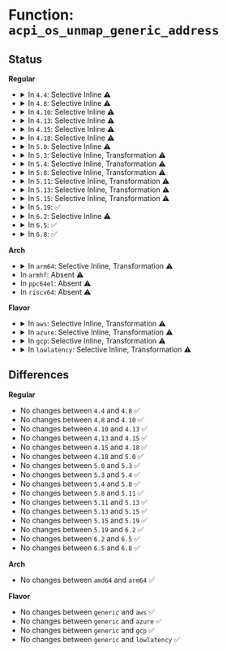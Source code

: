 # Function: <code>acpi_os_unmap_generic_address</code>

## Status
<b>Regular</b>
<ul>
<li>
<details>
<summary>In <code>4.4</code>: Selective Inline ⚠️</summary>

```c
void acpi_os_unmap_generic_address(struct acpi_generic_address *gas);
```

**Collision:** Unique Global

**Inline:** Selective

**Transformation:** False

**Instances:**

```
In drivers/acpi/osl.c (ffffffff81479b83)
Location: drivers/acpi/osl.c:499
Inline: True
Direct callers:
  - drivers/acpi/osl.c:acpi_os_terminate
  - drivers/acpi/osl.c:acpi_os_terminate
  - drivers/acpi/osl.c:acpi_os_terminate
  - drivers/acpi/osl.c:acpi_os_terminate
  - drivers/acpi/osl.c:acpi_os_terminate
  - drivers/acpi/apei/apei-base.c:post_unmap_gar_callback
  - drivers/acpi/apei/ghes.c:ghes_remove
  - drivers/acpi/apei/ghes.c:ghes_probe
  - drivers/acpi/apei/ghes.c:ghes_probe
```
**Symbols:**

```
ffffffff81479b83-ffffffff81479c22: acpi_os_unmap_generic_address (STB_GLOBAL)
```
</details>
</li>
<li>
<details>
<summary>In <code>4.8</code>: Selective Inline ⚠️</summary>

```c
void acpi_os_unmap_generic_address(struct acpi_generic_address *gas);
```

**Collision:** Unique Global

**Inline:** Selective

**Transformation:** False

**Instances:**

```
In drivers/acpi/osl.c (ffffffff814c8148)
Location: drivers/acpi/osl.c:457
Inline: True
Direct callers:
  - drivers/acpi/osl.c:acpi_os_terminate
  - drivers/acpi/osl.c:acpi_os_terminate
  - drivers/acpi/osl.c:acpi_os_terminate
  - drivers/acpi/osl.c:acpi_os_terminate
  - drivers/acpi/osl.c:acpi_os_terminate
  - drivers/acpi/apei/apei-base.c:post_unmap_gar_callback
  - drivers/acpi/apei/ghes.c:ghes_remove
  - drivers/acpi/apei/ghes.c:ghes_probe
  - drivers/acpi/apei/ghes.c:ghes_probe
```
**Symbols:**

```
ffffffff814c8148-ffffffff814c81e7: acpi_os_unmap_generic_address (STB_GLOBAL)
```
</details>
</li>
<li>
<details>
<summary>In <code>4.10</code>: Selective Inline ⚠️</summary>

```c
void acpi_os_unmap_generic_address(struct acpi_generic_address *gas);
```

**Collision:** Unique Global

**Inline:** Selective

**Transformation:** False

**Instances:**

```
In drivers/acpi/osl.c (ffffffff814ea058)
Location: drivers/acpi/osl.c:452
Inline: True
Direct callers:
  - drivers/acpi/osl.c:acpi_os_terminate
  - drivers/acpi/osl.c:acpi_os_terminate
  - drivers/acpi/osl.c:acpi_os_terminate
  - drivers/acpi/osl.c:acpi_os_terminate
  - drivers/acpi/osl.c:acpi_os_terminate
  - drivers/acpi/apei/apei-base.c:post_unmap_gar_callback
  - drivers/acpi/apei/ghes.c:ghes_remove
  - drivers/acpi/apei/ghes.c:ghes_probe
  - drivers/acpi/apei/ghes.c:ghes_probe
```
**Symbols:**

```
ffffffff814ea058-ffffffff814ea0f7: acpi_os_unmap_generic_address (STB_GLOBAL)
```
</details>
</li>
<li>
<details>
<summary>In <code>4.13</code>: Selective Inline ⚠️</summary>

```c
void acpi_os_unmap_generic_address(struct acpi_generic_address *gas);
```

**Collision:** Unique Global

**Inline:** Selective

**Transformation:** False

**Instances:**

```
In drivers/acpi/osl.c (ffffffff814f5d40)
Location: drivers/acpi/osl.c:451
Inline: True
Direct callers:
  - drivers/acpi/osl.c:acpi_os_terminate
  - drivers/acpi/osl.c:acpi_os_terminate
  - drivers/acpi/osl.c:acpi_os_terminate
  - drivers/acpi/osl.c:acpi_os_terminate
  - drivers/acpi/osl.c:acpi_os_terminate
  - drivers/acpi/apei/apei-base.c:post_unmap_gar_callback
  - drivers/acpi/apei/ghes.c:ghes_probe
  - drivers/acpi/apei/ghes.c:ghes_probe
  - drivers/acpi/apei/ghes.c:ghes_fini
  - drivers/acpi/apei/ghes.c:ghes_fini
```
**Symbols:**

```
ffffffff814f5d40-ffffffff814f5e09: acpi_os_unmap_generic_address (STB_GLOBAL)
```
</details>
</li>
<li>
<details>
<summary>In <code>4.15</code>: Selective Inline ⚠️</summary>

```c
void acpi_os_unmap_generic_address(struct acpi_generic_address *gas);
```

**Collision:** Unique Global

**Inline:** Selective

**Transformation:** False

**Instances:**

```
In drivers/acpi/osl.c (ffffffff81536680)
Location: drivers/acpi/osl.c:451
Inline: True
Direct callers:
  - drivers/acpi/osl.c:acpi_os_terminate
  - drivers/acpi/osl.c:acpi_os_terminate
  - drivers/acpi/osl.c:acpi_os_terminate
  - drivers/acpi/osl.c:acpi_os_terminate
  - drivers/acpi/osl.c:acpi_os_terminate
  - drivers/acpi/apei/apei-base.c:post_unmap_gar_callback
  - drivers/acpi/apei/ghes.c:ghes_probe
  - drivers/acpi/apei/ghes.c:ghes_probe
  - drivers/acpi/apei/ghes.c:ghes_fini
  - drivers/acpi/apei/ghes.c:ghes_fini
```
**Symbols:**

```
ffffffff81536680-ffffffff81536749: acpi_os_unmap_generic_address (STB_GLOBAL)
```
</details>
</li>
<li>
<details>
<summary>In <code>4.18</code>: Selective Inline ⚠️</summary>

```c
void acpi_os_unmap_generic_address(struct acpi_generic_address *gas);
```

**Collision:** Unique Global

**Inline:** Selective

**Transformation:** False

**Instances:**

```
In drivers/acpi/osl.c (ffffffff8156c2f0)
Location: drivers/acpi/osl.c:456
Inline: True
Direct callers:
  - drivers/acpi/osl.c:acpi_os_terminate
  - drivers/acpi/osl.c:acpi_os_terminate
  - drivers/acpi/osl.c:acpi_os_terminate
  - drivers/acpi/osl.c:acpi_os_terminate
  - drivers/acpi/osl.c:acpi_os_terminate
  - drivers/acpi/apei/apei-base.c:post_unmap_gar_callback
  - drivers/acpi/apei/ghes.c:ghes_probe
  - drivers/acpi/apei/ghes.c:ghes_probe
  - drivers/acpi/apei/ghes.c:ghes_fini
  - drivers/acpi/apei/ghes.c:ghes_fini
```
**Symbols:**

```
ffffffff8156c2f0-ffffffff8156c3b1: acpi_os_unmap_generic_address (STB_GLOBAL)
```
</details>
</li>
<li>
<details>
<summary>In <code>5.0</code>: Selective Inline ⚠️</summary>

```c
void acpi_os_unmap_generic_address(struct acpi_generic_address *gas);
```

**Collision:** Unique Global

**Inline:** Selective

**Transformation:** False

**Instances:**

```
In drivers/acpi/osl.c (ffffffff81583f20)
Location: drivers/acpi/osl.c:456
Inline: True
Direct callers:
  - drivers/acpi/osl.c:acpi_os_terminate
  - drivers/acpi/osl.c:acpi_os_terminate
  - drivers/acpi/osl.c:acpi_os_terminate
  - drivers/acpi/osl.c:acpi_os_terminate
  - drivers/acpi/osl.c:acpi_os_terminate
  - drivers/acpi/apei/apei-base.c:post_unmap_gar_callback
  - drivers/acpi/apei/ghes.c:ghes_probe
  - drivers/acpi/apei/ghes.c:ghes_probe
  - drivers/acpi/apei/ghes.c:ghes_fini
  - drivers/acpi/apei/ghes.c:ghes_fini
```
**Symbols:**

```
ffffffff81583f20-ffffffff81583fe1: acpi_os_unmap_generic_address (STB_GLOBAL)
```
</details>
</li>
<li>
<details>
<summary>In <code>5.3</code>: Selective Inline, Transformation ⚠️</summary>

```c
void acpi_os_unmap_generic_address(struct acpi_generic_address *gas);
```

**Collision:** Unique Global

**Inline:** Selective

**Transformation:** True

**Instances:**

```
In drivers/acpi/osl.c (ffffffff815b5e11)
Location: drivers/acpi/osl.c:442
Inline: True
Inline callers:
  - drivers/acpi/osl.c:acpi_os_terminate
  - drivers/acpi/osl.c:acpi_os_terminate
  - drivers/acpi/osl.c:acpi_os_terminate
  - drivers/acpi/osl.c:acpi_os_terminate
  - drivers/acpi/osl.c:acpi_os_terminate
Direct callers:
  - drivers/acpi/osl.c:acpi_os_terminate
  - drivers/acpi/osl.c:acpi_os_terminate
  - drivers/acpi/osl.c:acpi_os_terminate
  - drivers/acpi/osl.c:acpi_os_terminate
  - drivers/acpi/osl.c:acpi_os_terminate
  - drivers/acpi/apei/apei-base.c:post_unmap_gar_callback
  - drivers/acpi/apei/ghes.c:ghes_probe
  - drivers/acpi/apei/ghes.c:ghes_probe
  - drivers/acpi/apei/ghes.c:ghes_fini
  - drivers/acpi/apei/ghes.c:ghes_fini
```
**Symbols:**

```
ffffffff815b4b10-ffffffff815b4bde: acpi_os_unmap_generic_address.part.0 (STB_LOCAL)
ffffffff815b4be0-ffffffff815b4bf6: acpi_os_unmap_generic_address (STB_GLOBAL)
```
</details>
</li>
<li>
<details>
<summary>In <code>5.4</code>: Selective Inline, Transformation ⚠️</summary>

```c
void acpi_os_unmap_generic_address(struct acpi_generic_address *gas);
```

**Collision:** Unique Global

**Inline:** Selective

**Transformation:** True

**Instances:**

```
In drivers/acpi/osl.c (ffffffff815d7041)
Location: drivers/acpi/osl.c:460
Inline: True
Inline callers:
  - drivers/acpi/osl.c:acpi_os_terminate
  - drivers/acpi/osl.c:acpi_os_terminate
  - drivers/acpi/osl.c:acpi_os_terminate
  - drivers/acpi/osl.c:acpi_os_terminate
  - drivers/acpi/osl.c:acpi_os_terminate
Direct callers:
  - drivers/acpi/osl.c:acpi_os_terminate
  - drivers/acpi/osl.c:acpi_os_terminate
  - drivers/acpi/osl.c:acpi_os_terminate
  - drivers/acpi/osl.c:acpi_os_terminate
  - drivers/acpi/osl.c:acpi_os_terminate
  - drivers/acpi/apei/apei-base.c:post_unmap_gar_callback
  - drivers/acpi/apei/ghes.c:ghes_probe
  - drivers/acpi/apei/ghes.c:ghes_probe
  - drivers/acpi/apei/ghes.c:ghes_fini
  - drivers/acpi/apei/ghes.c:ghes_fini
```
**Symbols:**

```
ffffffff815d5d40-ffffffff815d5e05: acpi_os_unmap_generic_address.part.0 (STB_LOCAL)
ffffffff815d5e10-ffffffff815d5e26: acpi_os_unmap_generic_address (STB_GLOBAL)
```
</details>
</li>
<li>
<details>
<summary>In <code>5.8</code>: Selective Inline, Transformation ⚠️</summary>

```c
void acpi_os_unmap_generic_address(struct acpi_generic_address *gas);
```

**Collision:** Unique Global

**Inline:** Selective

**Transformation:** True

**Instances:**

```
In drivers/acpi/osl.c (ffffffff81680d8f)
Location: drivers/acpi/osl.c:460
Inline: True
Inline callers:
  - drivers/acpi/osl.c:acpi_os_terminate
  - drivers/acpi/osl.c:acpi_os_terminate
  - drivers/acpi/osl.c:acpi_os_terminate
  - drivers/acpi/osl.c:acpi_os_terminate
  - drivers/acpi/osl.c:acpi_os_terminate
Direct callers:
  - drivers/acpi/osl.c:acpi_os_terminate
  - drivers/acpi/osl.c:acpi_os_terminate
  - drivers/acpi/osl.c:acpi_os_terminate
  - drivers/acpi/osl.c:acpi_os_terminate
  - drivers/acpi/osl.c:acpi_os_terminate
  - drivers/acpi/apei/apei-base.c:apei_exec_pre_map_gars
  - drivers/acpi/apei/ghes.c:ghes_remove
  - drivers/acpi/apei/ghes.c:ghes_remove
  - drivers/acpi/apei/ghes.c:ghes_probe
  - drivers/acpi/apei/ghes.c:ghes_probe
  - drivers/acpi/apei/ghes.c:ghes_new
  - drivers/acpi/apei/ghes.c:ghes_new
```
**Symbols:**

```
ffffffff8167f870-ffffffff8167f961: acpi_os_unmap_generic_address.part.0 (STB_LOCAL)
ffffffff8167f970-ffffffff8167f986: acpi_os_unmap_generic_address (STB_GLOBAL)
```
</details>
</li>
<li>
<details>
<summary>In <code>5.11</code>: Selective Inline, Transformation ⚠️</summary>

```c
void acpi_os_unmap_generic_address(struct acpi_generic_address *gas);
```

**Collision:** Unique Global

**Inline:** Selective

**Transformation:** True

**Instances:**

```
In drivers/acpi/osl.c (ffffffff8169f87f)
Location: drivers/acpi/osl.c:466
Inline: True
Inline callers:
  - drivers/acpi/osl.c:acpi_os_terminate
  - drivers/acpi/osl.c:acpi_os_terminate
  - drivers/acpi/osl.c:acpi_os_terminate
  - drivers/acpi/osl.c:acpi_os_terminate
  - drivers/acpi/osl.c:acpi_os_terminate
Direct callers:
  - drivers/acpi/osl.c:acpi_os_terminate
  - drivers/acpi/osl.c:acpi_os_terminate
  - drivers/acpi/osl.c:acpi_os_terminate
  - drivers/acpi/osl.c:acpi_os_terminate
  - drivers/acpi/osl.c:acpi_os_terminate
  - drivers/acpi/apei/apei-base.c:apei_exec_pre_map_gars
  - drivers/acpi/apei/ghes.c:ghes_remove
  - drivers/acpi/apei/ghes.c:ghes_remove
  - drivers/acpi/apei/ghes.c:ghes_probe
  - drivers/acpi/apei/ghes.c:ghes_probe
  - drivers/acpi/apei/ghes.c:ghes_new
  - drivers/acpi/apei/ghes.c:ghes_new
```
**Symbols:**

```
ffffffff8169e330-ffffffff8169e415: acpi_os_unmap_generic_address.part.0 (STB_LOCAL)
ffffffff8169e420-ffffffff8169e436: acpi_os_unmap_generic_address (STB_GLOBAL)
```
</details>
</li>
<li>
<details>
<summary>In <code>5.13</code>: Selective Inline, Transformation ⚠️</summary>

```c
void acpi_os_unmap_generic_address(struct acpi_generic_address *gas);
```

**Collision:** Unique Global

**Inline:** Selective

**Transformation:** True

**Instances:**

```
In drivers/acpi/osl.c (ffffffff8168251f)
Location: drivers/acpi/osl.c:469
Inline: True
Inline callers:
  - drivers/acpi/osl.c:acpi_os_terminate
  - drivers/acpi/osl.c:acpi_os_terminate
  - drivers/acpi/osl.c:acpi_os_terminate
  - drivers/acpi/osl.c:acpi_os_terminate
  - drivers/acpi/osl.c:acpi_os_terminate
Direct callers:
  - drivers/acpi/osl.c:acpi_os_terminate
  - drivers/acpi/osl.c:acpi_os_terminate
  - drivers/acpi/osl.c:acpi_os_terminate
  - drivers/acpi/osl.c:acpi_os_terminate
  - drivers/acpi/osl.c:acpi_os_terminate
  - drivers/acpi/apei/apei-base.c:apei_exec_pre_map_gars
  - drivers/acpi/apei/ghes.c:ghes_remove
  - drivers/acpi/apei/ghes.c:ghes_remove
  - drivers/acpi/apei/ghes.c:ghes_probe
  - drivers/acpi/apei/ghes.c:ghes_probe
  - drivers/acpi/apei/ghes.c:ghes_new
  - drivers/acpi/apei/ghes.c:ghes_new
```
**Symbols:**

```
ffffffff81681070-ffffffff81681155: acpi_os_unmap_generic_address.part.0 (STB_LOCAL)
ffffffff81681160-ffffffff81681176: acpi_os_unmap_generic_address (STB_GLOBAL)
```
</details>
</li>
<li>
<details>
<summary>In <code>5.15</code>: Selective Inline, Transformation ⚠️</summary>

```c
void acpi_os_unmap_generic_address(struct acpi_generic_address *gas);
```

**Collision:** Unique Global

**Inline:** Selective

**Transformation:** True

**Instances:**

```
In drivers/acpi/osl.c (ffffffff816f768f)
Location: drivers/acpi/osl.c:469
Inline: True
Inline callers:
  - drivers/acpi/osl.c:acpi_os_terminate
  - drivers/acpi/osl.c:acpi_os_terminate
  - drivers/acpi/osl.c:acpi_os_terminate
  - drivers/acpi/osl.c:acpi_os_terminate
  - drivers/acpi/osl.c:acpi_os_terminate
Direct callers:
  - drivers/acpi/osl.c:acpi_os_terminate
  - drivers/acpi/osl.c:acpi_os_terminate
  - drivers/acpi/osl.c:acpi_os_terminate
  - drivers/acpi/osl.c:acpi_os_terminate
  - drivers/acpi/osl.c:acpi_os_terminate
  - drivers/acpi/apei/apei-base.c:apei_exec_pre_map_gars
  - drivers/acpi/apei/ghes.c:ghes_remove
  - drivers/acpi/apei/ghes.c:ghes_remove
  - drivers/acpi/apei/ghes.c:ghes_probe
  - drivers/acpi/apei/ghes.c:ghes_probe
  - drivers/acpi/apei/ghes.c:ghes_new
  - drivers/acpi/apei/ghes.c:ghes_new
```
**Symbols:**

```
ffffffff816f6150-ffffffff816f6235: acpi_os_unmap_generic_address.part.0 (STB_LOCAL)
ffffffff816f6240-ffffffff816f6256: acpi_os_unmap_generic_address (STB_GLOBAL)
```
</details>
</li>
<li>
<details>
<summary>In <code>5.19</code>: ✅</summary>

```c
void acpi_os_unmap_generic_address(struct acpi_generic_address *gas);
```

**Collision:** Unique Global

**Inline:** No

**Transformation:** False

**Instances:**

```
In drivers/acpi/osl.c (ffffffff81823010)
Location: drivers/acpi/osl.c:468
Inline: False
Direct callers:
  - drivers/acpi/osl.c:acpi_os_terminate
  - drivers/acpi/osl.c:acpi_os_terminate
  - drivers/acpi/osl.c:acpi_os_terminate
  - drivers/acpi/osl.c:acpi_os_terminate
  - drivers/acpi/osl.c:acpi_os_terminate
  - drivers/acpi/apei/apei-base.c:apei_exec_pre_map_gars
  - drivers/acpi/apei/ghes.c:ghes_remove
  - drivers/acpi/apei/ghes.c:ghes_remove
  - drivers/acpi/apei/ghes.c:ghes_probe
  - drivers/acpi/apei/ghes.c:ghes_probe
  - drivers/acpi/apei/ghes.c:ghes_new
  - drivers/acpi/apei/ghes.c:ghes_new
```
**Symbols:**

```
ffffffff81823010-ffffffff81823111: acpi_os_unmap_generic_address (STB_GLOBAL)
```
</details>
</li>
<li>
<details>
<summary>In <code>6.2</code>: Selective Inline ⚠️</summary>

```c
void acpi_os_unmap_generic_address(struct acpi_generic_address *gas);
```

**Collision:** Unique Global

**Inline:** Selective

**Transformation:** False

**Instances:**

```
In drivers/acpi/osl.c (ffffffff819540f0)
Location: drivers/acpi/osl.c:468
Inline: True
Direct callers:
  - drivers/acpi/osl.c:acpi_os_terminate
  - drivers/acpi/osl.c:acpi_os_terminate
  - drivers/acpi/osl.c:acpi_os_terminate
  - drivers/acpi/osl.c:acpi_os_terminate
  - drivers/acpi/osl.c:acpi_os_terminate
  - drivers/acpi/apei/apei-base.c:apei_exec_pre_map_gars
  - drivers/acpi/apei/ghes.c:ghes_remove
  - drivers/acpi/apei/ghes.c:ghes_remove
  - drivers/acpi/apei/ghes.c:ghes_probe
  - drivers/acpi/apei/ghes.c:ghes_probe
  - drivers/acpi/apei/ghes.c:ghes_new
  - drivers/acpi/apei/ghes.c:ghes_new
```
**Symbols:**

```
ffffffff819540f0-ffffffff819541e3: acpi_os_unmap_generic_address (STB_GLOBAL)
```
</details>
</li>
<li>
<details>
<summary>In <code>6.5</code>: ✅</summary>

```c
void acpi_os_unmap_generic_address(struct acpi_generic_address *gas);
```

**Collision:** Unique Global

**Inline:** No

**Transformation:** False

**Instances:**

```
In drivers/acpi/osl.c (ffffffff8199a500)
Location: drivers/acpi/osl.c:468
Inline: False
Direct callers:
  - drivers/acpi/osl.c:acpi_os_terminate
  - drivers/acpi/osl.c:acpi_os_terminate
  - drivers/acpi/osl.c:acpi_os_terminate
  - drivers/acpi/osl.c:acpi_os_terminate
  - drivers/acpi/osl.c:acpi_os_terminate
  - drivers/acpi/apei/apei-base.c:apei_exec_pre_map_gars
  - drivers/acpi/apei/ghes.c:ghes_remove
  - drivers/acpi/apei/ghes.c:ghes_remove
  - drivers/acpi/apei/ghes.c:ghes_probe
  - drivers/acpi/apei/ghes.c:ghes_probe
  - drivers/acpi/apei/ghes.c:ghes_new
  - drivers/acpi/apei/ghes.c:ghes_new
```
**Symbols:**

```
ffffffff8199a500-ffffffff8199a5f3: acpi_os_unmap_generic_address (STB_GLOBAL)
```
</details>
</li>
<li>
<details>
<summary>In <code>6.8</code>: ✅</summary>

```c
void acpi_os_unmap_generic_address(struct acpi_generic_address *gas);
```

**Collision:** Unique Global

**Inline:** No

**Transformation:** False

**Instances:**

```
In drivers/acpi/osl.c (ffffffff819e2980)
Location: drivers/acpi/osl.c:468
Inline: False
Direct callers:
  - drivers/acpi/osl.c:acpi_os_terminate
  - drivers/acpi/osl.c:acpi_os_terminate
  - drivers/acpi/osl.c:acpi_os_terminate
  - drivers/acpi/osl.c:acpi_os_terminate
  - drivers/acpi/osl.c:acpi_os_terminate
  - drivers/acpi/apei/apei-base.c:apei_exec_pre_map_gars
  - drivers/acpi/apei/ghes.c:ghes_remove
  - drivers/acpi/apei/ghes.c:ghes_remove
  - drivers/acpi/apei/ghes.c:ghes_probe
  - drivers/acpi/apei/ghes.c:ghes_probe
  - drivers/acpi/apei/ghes.c:ghes_new
  - drivers/acpi/apei/ghes.c:ghes_new
```
**Symbols:**

```
ffffffff819e2980-ffffffff819e2a73: acpi_os_unmap_generic_address (STB_GLOBAL)
```
</details>
</li>
</ul>
<b>Arch</b>
<ul>
<li>
<details>
<summary>In <code>arm64</code>: Selective Inline, Transformation ⚠️</summary>

```c
void acpi_os_unmap_generic_address(struct acpi_generic_address *gas);
```

**Collision:** Unique Global

**Inline:** Selective

**Transformation:** True

**Instances:**

```
In drivers/acpi/osl.c (ffff800010764534)
Location: drivers/acpi/osl.c:460
Inline: True
Inline callers:
  - drivers/acpi/osl.c:acpi_os_terminate
  - drivers/acpi/osl.c:acpi_os_terminate
  - drivers/acpi/osl.c:acpi_os_terminate
  - drivers/acpi/osl.c:acpi_os_terminate
  - drivers/acpi/osl.c:acpi_os_terminate
Direct callers:
  - drivers/acpi/osl.c:acpi_os_terminate
  - drivers/acpi/osl.c:acpi_os_terminate
  - drivers/acpi/osl.c:acpi_os_terminate
  - drivers/acpi/osl.c:acpi_os_terminate
  - drivers/acpi/osl.c:acpi_os_terminate
  - drivers/acpi/apei/apei-base.c:post_unmap_gar_callback
  - drivers/acpi/apei/ghes.c:ghes_probe
  - drivers/acpi/apei/ghes.c:ghes_probe
  - drivers/acpi/apei/ghes.c:ghes_fini
  - drivers/acpi/apei/ghes.c:ghes_fini
```
**Symbols:**

```
ffff800010763370-ffff800010763470: acpi_os_unmap_generic_address.part.0 (STB_LOCAL)
ffff800010763470-ffff8000107634a4: acpi_os_unmap_generic_address (STB_GLOBAL)
```
</details>
</li>
<li>
In <code>armhf</code>: Absent ⚠️
</li>
<li>
In <code>ppc64el</code>: Absent ⚠️
</li>
<li>
In <code>riscv64</code>: Absent ⚠️
</li>
</ul>
<b>Flavor</b>
<ul>
<li>
<details>
<summary>In <code>aws</code>: Selective Inline, Transformation ⚠️</summary>

```c
void acpi_os_unmap_generic_address(struct acpi_generic_address *gas);
```

**Collision:** Unique Global

**Inline:** Selective

**Transformation:** True

**Instances:**

```
In drivers/acpi/osl.c (ffffffff815ca571)
Location: drivers/acpi/osl.c:460
Inline: True
Inline callers:
  - drivers/acpi/osl.c:acpi_os_terminate
  - drivers/acpi/osl.c:acpi_os_terminate
  - drivers/acpi/osl.c:acpi_os_terminate
  - drivers/acpi/osl.c:acpi_os_terminate
  - drivers/acpi/osl.c:acpi_os_terminate
Direct callers:
  - drivers/acpi/osl.c:acpi_os_terminate
  - drivers/acpi/osl.c:acpi_os_terminate
  - drivers/acpi/osl.c:acpi_os_terminate
  - drivers/acpi/osl.c:acpi_os_terminate
  - drivers/acpi/osl.c:acpi_os_terminate
```
**Symbols:**

```
ffffffff815c9aa0-ffffffff815c9b65: acpi_os_unmap_generic_address.part.0 (STB_LOCAL)
ffffffff815c9b70-ffffffff815c9b86: acpi_os_unmap_generic_address (STB_GLOBAL)
```
</details>
</li>
<li>
<details>
<summary>In <code>azure</code>: Selective Inline, Transformation ⚠️</summary>

```c
void acpi_os_unmap_generic_address(struct acpi_generic_address *gas);
```

**Collision:** Unique Global

**Inline:** Selective

**Transformation:** True

**Instances:**

```
In drivers/acpi/osl.c (ffffffff815b35f1)
Location: drivers/acpi/osl.c:460
Inline: True
Inline callers:
  - drivers/acpi/osl.c:acpi_os_terminate
  - drivers/acpi/osl.c:acpi_os_terminate
  - drivers/acpi/osl.c:acpi_os_terminate
  - drivers/acpi/osl.c:acpi_os_terminate
  - drivers/acpi/osl.c:acpi_os_terminate
Direct callers:
  - drivers/acpi/osl.c:acpi_os_terminate
  - drivers/acpi/osl.c:acpi_os_terminate
  - drivers/acpi/osl.c:acpi_os_terminate
  - drivers/acpi/osl.c:acpi_os_terminate
  - drivers/acpi/osl.c:acpi_os_terminate
  - drivers/acpi/apei/apei-base.c:post_unmap_gar_callback
```
**Symbols:**

```
ffffffff815b2b30-ffffffff815b2bf5: acpi_os_unmap_generic_address.part.0 (STB_LOCAL)
ffffffff815b2c00-ffffffff815b2c16: acpi_os_unmap_generic_address (STB_GLOBAL)
```
</details>
</li>
<li>
<details>
<summary>In <code>gcp</code>: Selective Inline, Transformation ⚠️</summary>

```c
void acpi_os_unmap_generic_address(struct acpi_generic_address *gas);
```

**Collision:** Unique Global

**Inline:** Selective

**Transformation:** True

**Instances:**

```
In drivers/acpi/osl.c (ffffffff815cb321)
Location: drivers/acpi/osl.c:460
Inline: True
Inline callers:
  - drivers/acpi/osl.c:acpi_os_terminate
  - drivers/acpi/osl.c:acpi_os_terminate
  - drivers/acpi/osl.c:acpi_os_terminate
  - drivers/acpi/osl.c:acpi_os_terminate
  - drivers/acpi/osl.c:acpi_os_terminate
Direct callers:
  - drivers/acpi/osl.c:acpi_os_terminate
  - drivers/acpi/osl.c:acpi_os_terminate
  - drivers/acpi/osl.c:acpi_os_terminate
  - drivers/acpi/osl.c:acpi_os_terminate
  - drivers/acpi/osl.c:acpi_os_terminate
  - drivers/acpi/apei/apei-base.c:post_unmap_gar_callback
  - drivers/acpi/apei/ghes.c:ghes_probe
  - drivers/acpi/apei/ghes.c:ghes_probe
  - drivers/acpi/apei/ghes.c:ghes_fini
  - drivers/acpi/apei/ghes.c:ghes_fini
```
**Symbols:**

```
ffffffff815ca020-ffffffff815ca0e5: acpi_os_unmap_generic_address.part.0 (STB_LOCAL)
ffffffff815ca0f0-ffffffff815ca106: acpi_os_unmap_generic_address (STB_GLOBAL)
```
</details>
</li>
<li>
<details>
<summary>In <code>lowlatency</code>: Selective Inline, Transformation ⚠️</summary>

```c
void acpi_os_unmap_generic_address(struct acpi_generic_address *gas);
```

**Collision:** Unique Global

**Inline:** Selective

**Transformation:** True

**Instances:**

```
In drivers/acpi/osl.c (ffffffff815e51c1)
Location: drivers/acpi/osl.c:460
Inline: True
Inline callers:
  - drivers/acpi/osl.c:acpi_os_terminate
  - drivers/acpi/osl.c:acpi_os_terminate
  - drivers/acpi/osl.c:acpi_os_terminate
  - drivers/acpi/osl.c:acpi_os_terminate
  - drivers/acpi/osl.c:acpi_os_terminate
Direct callers:
  - drivers/acpi/osl.c:acpi_os_terminate
  - drivers/acpi/osl.c:acpi_os_terminate
  - drivers/acpi/osl.c:acpi_os_terminate
  - drivers/acpi/osl.c:acpi_os_terminate
  - drivers/acpi/osl.c:acpi_os_terminate
  - drivers/acpi/apei/apei-base.c:post_unmap_gar_callback
  - drivers/acpi/apei/ghes.c:ghes_probe
  - drivers/acpi/apei/ghes.c:ghes_probe
  - drivers/acpi/apei/ghes.c:ghes_fini
  - drivers/acpi/apei/ghes.c:ghes_fini
```
**Symbols:**

```
ffffffff815e3e80-ffffffff815e3f45: acpi_os_unmap_generic_address.part.0 (STB_LOCAL)
ffffffff815e3f50-ffffffff815e3f66: acpi_os_unmap_generic_address (STB_GLOBAL)
```
</details>
</li>
</ul>

## Differences
<b>Regular</b>
<ul>
<li>
No changes between <code>4.4</code> and <code>4.8</code> ✅
</li>
<li>
No changes between <code>4.8</code> and <code>4.10</code> ✅
</li>
<li>
No changes between <code>4.10</code> and <code>4.13</code> ✅
</li>
<li>
No changes between <code>4.13</code> and <code>4.15</code> ✅
</li>
<li>
No changes between <code>4.15</code> and <code>4.18</code> ✅
</li>
<li>
No changes between <code>4.18</code> and <code>5.0</code> ✅
</li>
<li>
No changes between <code>5.0</code> and <code>5.3</code> ✅
</li>
<li>
No changes between <code>5.3</code> and <code>5.4</code> ✅
</li>
<li>
No changes between <code>5.4</code> and <code>5.8</code> ✅
</li>
<li>
No changes between <code>5.8</code> and <code>5.11</code> ✅
</li>
<li>
No changes between <code>5.11</code> and <code>5.13</code> ✅
</li>
<li>
No changes between <code>5.13</code> and <code>5.15</code> ✅
</li>
<li>
No changes between <code>5.15</code> and <code>5.19</code> ✅
</li>
<li>
No changes between <code>5.19</code> and <code>6.2</code> ✅
</li>
<li>
No changes between <code>6.2</code> and <code>6.5</code> ✅
</li>
<li>
No changes between <code>6.5</code> and <code>6.8</code> ✅
</li>
</ul>
<b>Arch</b>
<ul>
<li>
No changes between <code>amd64</code> and <code>arm64</code> ✅
</li>
</ul>
<b>Flavor</b>
<ul>
<li>
No changes between <code>generic</code> and <code>aws</code> ✅
</li>
<li>
No changes between <code>generic</code> and <code>azure</code> ✅
</li>
<li>
No changes between <code>generic</code> and <code>gcp</code> ✅
</li>
<li>
No changes between <code>generic</code> and <code>lowlatency</code> ✅
</li>
</ul>
